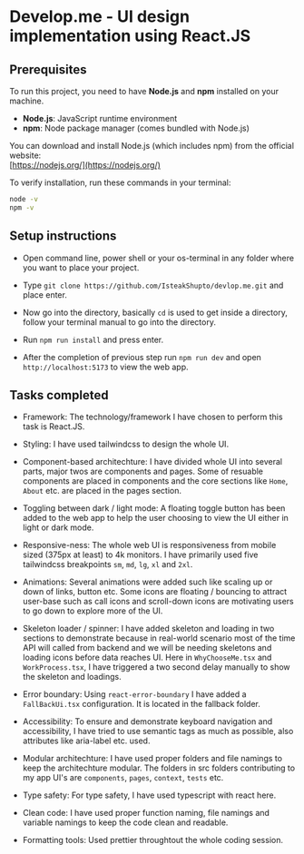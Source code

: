 # Develop.me - UI design implementation using React.JS

## Prerequisites

To run this project, you need to have **Node.js** and **npm** installed on your machine.

- **Node.js**: JavaScript runtime environment
- **npm**: Node package manager (comes bundled with Node.js)

You can download and install Node.js (which includes npm) from the official website:  
[https://nodejs.org/](https://nodejs.org/)

To verify installation, run these commands in your terminal:

```bash
node -v
npm -v
```

## Setup instructions

- Open command line, power shell or your os-terminal in any folder where you want to place your project.

- Type `git clone https://github.com/IsteakShupto/devlop.me.git` and place enter.

- Now go into the directory, basically `cd` is used to get inside a directory, follow your terminal manual to go into the directory.

- Run `npm run install` and press enter.

- After the completion of previous step run `npm run dev` and open `http://localhost:5173` to view the web app.

## Tasks completed

- Framework: The technology/framework I have chosen to perform this task is React.JS.

- Styling: I have used tailwindcss to design the whole UI.

- Component-based architechture: I have divided whole UI into several parts, major twos are components and pages. Some of resuable components are placed in components and the core sections like `Home`, `About` etc. are placed in the pages section.

- Toggling between dark / light mode: A floating toggle button has been added to the web app to help the user choosing to view the UI either in light or dark mode.

- Responsive-ness: The whole web UI is responsiveness from mobile sized (375px at least) to 4k monitors. I have primarily used five tailwindcss breakpoints `sm`, `md`, `lg`, `xl` and `2xl`.

- Animations: Several animations were added such like scaling up or down of links, button etc. Some icons are floating / bouncing to attract user-base such as call icons and scroll-down icons are motivating users to go down to explore more of the UI.

- Skeleton loader / spinner: I have added skeleton and loading in two sections to demonstrate because in real-world scenario most of the time API will called from backend and we will be needing skeletons and loading icons before data reaches UI. Here in `WhyChooseMe.tsx` and `WorkProcess.tsx`, I have triggered a two second delay manually to show the skeleton and loadings.

- Error boundary: Using `react-error-boundary` I have added a `FallBackUi.tsx` configuration. It is located in the fallback folder.

- Accessibility: To ensure and demonstrate keyboard navigation and accessibility, I have tried to use semantic tags as much as possible, also attributes like aria-label etc. used.

- Modular architechture: I have used proper folders and file namings to keep the architechture modular. The folders in src folders contributing to my app UI's are `components`, `pages`, `context`, `tests` etc.

- Type safety: For type safety, I have used typescript with react here.

- Clean code: I have used proper function naming, file namings and variable namings to keep the code clean and readable.

- Formatting tools: Used prettier throughtout the whole coding session.
